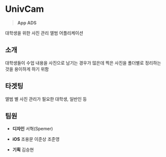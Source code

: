 

# UnivCam

> **App ADS**
>
대학생을 위한 사진 관리 앨범 어플리케이션

## 소개

대학생들이 수업 내용을 사진으로 남기는 경우가 많은데 찍은 사진을 폴더별로 정리하는 것을 용이하게 하기 위함

## 타겟팅

앨범 별 사진 관리가 필요한 대학생, 일반인 등

## 팀원

- **디자인**
서혁(Spemer)

- **iOS**
조용문
이준상
조준영

- **기획**
김승현



